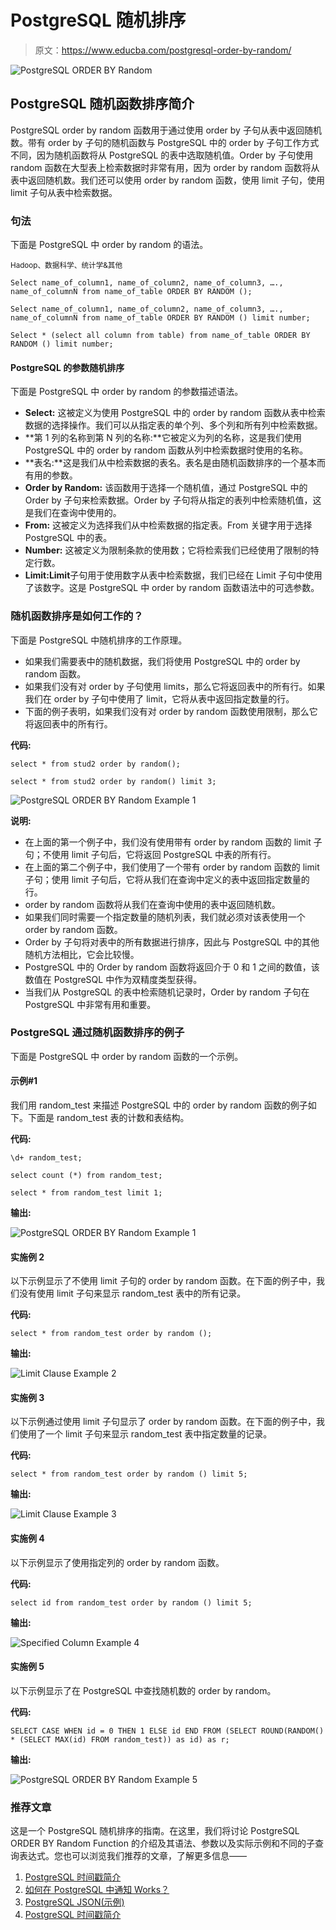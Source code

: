 # PostgreSQL 随机排序

> 原文：<https://www.educba.com/postgresql-order-by-random/>

![PostgreSQL ORDER BY Random](img/61324d5a37cbbb795bac03be7a29840f.png)



## PostgreSQL 随机函数排序简介

PostgreSQL order by random 函数用于通过使用 order by 子句从表中返回随机数。带有 order by 子句的随机函数与 PostgreSQL 中的 order by 子句工作方式不同，因为随机函数将从 PostgreSQL 的表中选取随机值。Order by 子句使用 random 函数在大型表上检索数据时非常有用，因为 order by random 函数将从表中返回随机数。我们还可以使用 order by random 函数，使用 limit 子句，使用 limit 子句从表中检索数据。

### 句法

下面是 PostgreSQL 中 order by random 的语法。

<small>Hadoop、数据科学、统计学&其他</small>

`Select name_of_column1, name_of_column2, name_of_column3, …., name_of_columnN from name_of_table ORDER BY RANDOM ();`

`Select name_of_column1, name_of_column2, name_of_column3, …., name_of_columnN from name_of_table ORDER BY RANDOM () limit number;`

`Select * (select all column from table) from name_of_table ORDER BY RANDOM () limit number;`

#### PostgreSQL 的参数随机排序

下面是 PostgreSQL 中 order by random 的参数描述语法。

*   **Select:** 这被定义为使用 PostgreSQL 中的 order by random 函数从表中检索数据的选择操作。我们可以从指定表的单个列、多个列和所有列中检索数据。
*   **第 1 列的名称到第 N 列的名称:**它被定义为列的名称，这是我们使用 PostgreSQL 中的 order by random 函数从列中检索数据时使用的名称。
*   **表名:**这是我们从中检索数据的表名。表名是由随机函数排序的一个基本而有用的参数。
*   **Order by Random:** 该函数用于选择一个随机值，通过 PostgreSQL 中的 Order by 子句来检索数据。Order by 子句将从指定的表列中检索随机值，这是我们在查询中使用的。
*   **From:** 这被定义为选择我们从中检索数据的指定表。From 关键字用于选择 PostgreSQL 中的表。
*   **Number:** 这被定义为限制条款的使用数；它将检索我们已经使用了限制的特定行数。
*   **Limit:Limit**子句用于使用数字从表中检索数据，我们已经在 Limit 子句中使用了该数字。这是 PostgreSQL 中 order by random 函数语法中的可选参数。

### 随机函数排序是如何工作的？

下面是 PostgreSQL 中随机排序的工作原理。

*   如果我们需要表中的随机数据，我们将使用 PostgreSQL 中的 order by random 函数。
*   如果我们没有对 order by 子句使用 limits，那么它将返回表中的所有行。如果我们在 order by 子句中使用了 limit，它将从表中返回指定数量的行。
*   下面的例子表明，如果我们没有对 order by random 函数使用限制，那么它将返回表中的所有行。

**代码:**

`select * from stud2 order by random();`

`select * from stud2 order by random() limit 3;`

![PostgreSQL ORDER BY Random Example 1](img/e0c539987a77c8033e845ca51a72f11d.png)



**说明:**

*   在上面的第一个例子中，我们没有使用带有 order by random 函数的 limit 子句；不使用 limit 子句后，它将返回 PostgreSQL 中表的所有行。
*   在上面的第二个例子中，我们使用了一个带有 order by random 函数的 limit 子句；使用 limit 子句后，它将从我们在查询中定义的表中返回指定数量的行。
*   order by random 函数将从我们在查询中使用的表中返回随机数。
*   如果我们同时需要一个指定数量的随机列表，我们就必须对该表使用一个 order by random 函数。
*   Order by 子句将对表中的所有数据进行排序，因此与 PostgreSQL 中的其他随机方法相比，它会比较慢。
*   PostgreSQL 中的 Order by random 函数将返回介于 0 和 1 之间的数值，该数值在 PostgreSQL 中作为双精度类型获得。
*   当我们从 PostgreSQL 的表中检索随机记录时，Order by random 子句在 PostgreSQL 中非常有用和重要。

### **PostgreSQL 通过随机函数排序的例子**

下面是 PostgreSQL 中 order by random 函数的一个示例。

#### 示例#1

我们用 random_test 来描述 PostgreSQL 中的 order by random 函数的例子如下。下面是 random_test 表的计数和表结构。

**代码:**

`\d+ random_test;`

`select count (*) from random_test;`

`select * from random_test limit 1;`

**输出:**

![PostgreSQL ORDER BY Random Example 1](img/a1e1821de2e3636ef9dae479f9002f4b.png)



#### 实施例 2

以下示例显示了不使用 limit 子句的 order by random 函数。在下面的例子中，我们没有使用 limit 子句来显示 random_test 表中的所有记录。

**代码:**

`select * from random_test order by random ();`

**输出:**

![Limit Clause Example 2](img/d49a628be88565caadf554ca73cc4a49.png)



#### 实施例 3

以下示例通过使用 limit 子句显示了 order by random 函数。在下面的例子中，我们使用了一个 limit 子句来显示 random_test 表中指定数量的记录。

**代码:**

`select * from random_test order by random () limit 5;`

**输出:**

![Limit Clause Example 3](img/373268046db35007abd0851a1e3fc3df.png)



#### 实施例 4

以下示例显示了使用指定列的 order by random 函数。

**代码:**

`select id from random_test order by random () limit 5;`

**输出:**

![Specified Column Example 4](img/5bd4440e8c227676851f5bf964f51892.png)



#### 实施例 5

以下示例显示了在 PostgreSQL 中查找随机数的 order by random。

**代码:**

`SELECT CASE WHEN id = 0 THEN 1 ELSE id END
FROM (SELECT ROUND(RANDOM() * (SELECT MAX(id) FROM random_test)) as id) as r;`

**输出:**

![PostgreSQL ORDER BY Random Example 5](img/94a9ab20ff71e4189136ce8e59aaad14.png)



### 推荐文章

这是一个 PostgreSQL 随机排序的指南。在这里，我们将讨论 PostgreSQL ORDER BY Random Function 的介绍及其语法、参数以及实际示例和不同的子查询表达式。您也可以浏览我们推荐的文章，了解更多信息——

1.  [PostgreSQL 时间戳简介](https://www.educba.com/postgresql-timestamp/)
2.  [如何在 PostgreSQL 中通知 Works？](https://www.educba.com/postgresql-notify/)
3.  [PostgreSQL JSON(示例)](https://www.educba.com/postgresql-json/)
4.  [PostgreSQL 时间戳简介](https://www.educba.com/postgresql-timestamp/)